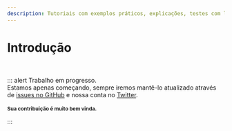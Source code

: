 ```yaml
---
description: Tutoriais com exemplos práticos, explicações, testes com leitores de tela, suporte, e mais, para tornar seus componentes Vue.js ainda mais acessíveis .
---
```


# Introdução

<br>

::: alert Trabalho em progresso.  
Estamos apenas começando, sempre iremos mantê-lo atualizado através de [issues no GitHub](https://github.com/vue-a11y/vue-a11y.com/issues) e nossa conta no [Twitter](https://twitter.com/vue_a11y).  
<br>
<small>**Sua contribuição é muito bem vinda.**</small>

:::
